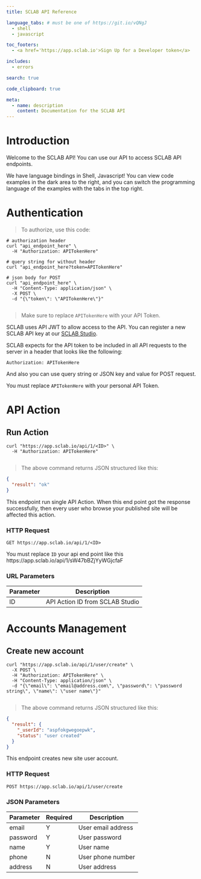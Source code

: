 ```yaml
---
title: SCLAB API Reference

language_tabs: # must be one of https://git.io/vQNgJ
  - shell
  - javascript

toc_footers:
  - <a href='https://app.sclab.io'>Sign Up for a Developer token</a>

includes:
  - errors

search: true

code_clipboard: true

meta:
  - name: description
    content: Documentation for the SCLAB API
---
```


# Introduction

Welcome to the SCLAB API! You can use our API to access SCLAB API endpoints.

We have language bindings in Shell, Javascript! You can view code examples in the dark area to the right, and you can switch the programming language of the examples with the tabs in the top right.

# Authentication

> To authorize, use this code:

```shell
# authorization header 
curl "api_endpoint_here" \
  -H "Authorization: APITokenHere"

# query string for without header
curl "api_endpoint_here?token=APITokenHere"

# json body for POST
curl "api_endpoint_here" \
  -H "Content-Type: application/json" \
  -X POST \
  -d "{\"token\": \"APITokenHere\"}"
```

```javascript
```

> Make sure to replace `APITokenHere` with your API Token.

SCLAB uses API JWT to allow access to the API. You can register a new SCLAB API key at our [SCLAB Studio](http://app.sclab.io).

SCLAB expects for the API token to be included in all API requests to the server in a header that looks like the following:

`Authorization: APITokenHere`

And also you can use query string or JSON key and value for POST request.

<aside class="notice">
You must replace <code>APITokenHere</code> with your personal API Token.
</aside>

# API Action

## Run Action

```shell
curl "https://app.sclab.io/api/1/<ID>" \
  -H "Authorization: APITokenHere"
```

```javascript
```

> The above command returns JSON structured like this:

```json
{
  "result": "ok"
}
```

This endpoint run single API Action. 
When this end point got the response successfully, 
then every user who browse your published site will be affected this action.

### HTTP Request

`GET https://app.sclab.io/api/1/<ID>`

<aside class="success">
You must replace <code>ID</code> your api end point like this https://app.sclab.io/api/1/sW47bBZjYyWGjcfaF
</aside>

### URL Parameters

Parameter | Description
-- | --
ID | API Action ID from SCLAB Studio

# Accounts Management

## Create new account

```shell
curl "https://app.sclab.io/api/1/user/create" \
  -X POST \
  -H "Authorization: APITokenHere" \
  -H "Content-Type: application/json" \
  -d "{\"email\": \"email@address.com\", \"password\": \"password string\", \"name\": \"user name\"}"
```

```javascript
```

> The above command returns JSON structured like this:

```json
{
  "result": {
    "_userId": "aspfokgwegoepwk",
    "status": "user created"
  }
}
```

This endpoint creates new site user account.

### HTTP Request

`POST https://app.sclab.io/api/1/user/create`

### JSON Parameters

Parameter | Required | Description 
-- | -- | -- | 
email | Y | User email address
password | Y | User password
name | Y | User name
phone | N | User phone number
address | N | User address
